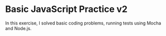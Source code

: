 # Basic JavaScript Practice v2

In this exercise, I solved basic coding problems, running tests using Mocha and Node.js. 
